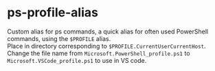# ps-profile-alias
Custom alias for ps commands, a quick  alias for often used PowerShell commands, using the `$PROFILE` alias. \
Place in directory corresponding to `$PROFILE.CurrentUserCurrentHost`. \
Change the file name from `Microsoft.PowerShell_profile.ps1` to `Microsoft.VSCode_profile.ps1` to use in VS code.


